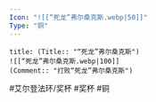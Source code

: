 ```yaml
---
Icon: "![[“死龙”弗尔桑克斯.webp|50]]"
Type: "铜"
---
```

```ad-common-bronze-trophy
title: (Title:: "“死龙”弗尔桑克斯")
![[“死龙”弗尔桑克斯.webp|100]]
(Comment:: "打败“死龙”弗尔桑克斯")
```

#艾尔登法环/奖杯 #奖杯 #铜